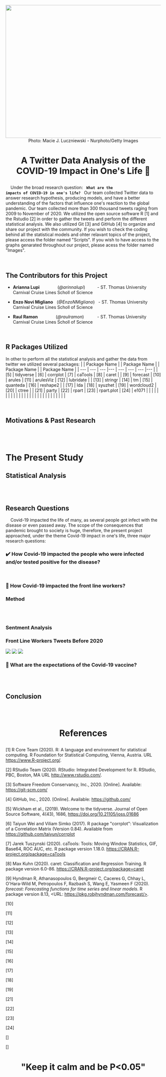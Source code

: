 
<p align="center">
  <img width="792" height="432" src="https://raw.githubusercontent.com/EnzoNMigliano/A_Twitter_Data_Analysis_of_the_COVID19_Impact_in_ones_life/main/Images/Main%20Picture%20option%20two.jpg">
  <br/>
Photo: Macie J. Luczniewski - Nurphoto/Getty Images
</p>
<h1>
<p align="center">
A Twitter Data Analysis of the COVID-19 Impact in One's Life 🦠
</p>
</h1>

&nbsp; &nbsp; Under the broad research question: <code> **What are the impacts of COVID-19 in one's life?** </code> Our team collected Twitter data to answer research hypothesis, producing models, and have a better understanding of the factors that influence one's reaction to the global pandemic. Our team collected more than 300 thousand tweets raging from 2009 to November of 2020. We utilized the open source software R [1] and the Rstudio [2] in order to gather the tweets and perform the different statistical analysis. We also utilized Git [3] and GitHub [4] to organize and share our project with the community. If you wish to check the coding behind all the statistical models and ohter relavant topics of the project, please access the folder named "Scripts". If you wish to have access to the graphs genarated throughout our project, please acess the folder named "Images".

 <br/>

## The Contributors for this Project

 - **Arianna Lupi** &ensp; &nbsp; &nbsp; &nbsp; &nbsp; &nbsp; &nbsp;(*@arinnalupi*) &nbsp; &nbsp; &nbsp; &nbsp; &nbsp;- ST. Thomas University Carnival Cruise Lines Scholl of Science
 
 - **Enzo Novi Migliano** &nbsp; (*@EnzoNMigliano*) &nbsp; - ST. Thomas University Carnival Cruise Lines Scholl of Science
 
 - **Raul Ramon** &ensp; &nbsp; &nbsp; &nbsp; &nbsp; &nbsp; &nbsp;(*@raulramon*) &nbsp; &nbsp; &nbsp; &nbsp; &nbsp; - ST. Thomas University Carnival Cruise Lines Scholl of Science
 
 <br/>
 
  ## R Packages Utilized
 In other to perform all the statistical analysis and gather the data from twitter we utilized several packages:
 |  | Package Name | | Package Name |  | Package Name | | Package Name |
| --- | --- | --- |--- | --- | --- | --- |--- |
| [5] | tidyverse | [6] | corrplot | [7] | caTools | [8] | caret |
| [9] | forecast | [10] | arules | [11] | arulesViz | [12] | lubridate |
| [13] | stringr | [14] | tm | [15] | quanteda | [16] | reshape2 |
| [17] | lda | [18] | syuzhet | [19] | wordcloud2 | [20] | ctree |
| [21] | party | [22] | rpart | [23] | rpart.plot | [24] | e1071 |
|  |  | | | |  |  | |
|  |  | | | |  |  | |
|  |  | | | |  |  | |



 <br/>
 
 ## Motivations & Past Research
 
 <br/>
 <br/>
 
 # The Present Study
 ## Statistical Analysis 
 
 <br/>
 <br/>
 
 
 ## Research Questions
&nbsp; &nbsp; Covid-19 impacted the life of many, as several people got infect with the disease or even passed away. The scope of the consequences that pandemic brought to society is huge, therefore, the present project approached, under the theme Covid-19 impact in one's life, three major research questions:
  
  
### :heavy_check_mark: How Covid-19 impacted the people who were infected and/or tested positive for the disease?


 <br/>

### :hospital: How Covid-19 impacted the front line workers?

### Method 
 
 <br/>
 <br/>

### Sentment Analysis


### Front Line Workers Tweets Before 2020

<img src = "https://raw.githubusercontent.com/EnzoNMigliano/A_Twitter_Data_Analysis_of_the_COVID19_Impact_in_ones_life/main/Images/Front%20Line%20Workers%20Before%202020%20-%20Word%20Cloud.jpeg">

<img src = "https://raw.githubusercontent.com/EnzoNMigliano/A_Twitter_Data_Analysis_of_the_COVID19_Impact_in_ones_life/main/Images/Front%20Line%20Workers%20Before%202020%20-%20Sentment%20Frequency.jpeg">

<img src = "https://raw.githubusercontent.com/EnzoNMigliano/A_Twitter_Data_Analysis_of_the_COVID19_Impact_in_ones_life/main/Images/Front%20Line%20Workers%20Before%202020%20-%20Sentment%20Category.jpeg">
 <br/>

### :syringe: What are the expectations of the Covid-19 vaccine?


 <br/>
 <br/>
 
## Conclusion
 
 
 
 <br/>
 <br/>
 
</p>
<h1>
<p align="center">
References 
</p>
</h1>

[1]  R Core Team (2020). R: A language and
  environment for statistical computing. R
  Foundation for Statistical Computing,
  Vienna, Austria. URL
  https://www.R-project.org/.
  
[2] RStudio Team (2020). RStudio: Integrated           Development for R. RStudio, PBC, Boston, MA URL      http://www.rstudio.com/.

[3] Software Freedom Conservancy, Inc., 2020. [Online]. Available: https://git-scm.com/

[4] GitHub, Inc., 2020. [Online]. Available: https://github.com/

[5] Wickham et al., (2019). Welcome to the
  tidyverse. Journal of Open Source
  Software, 4(43), 1686,
  https://doi.org/10.21105/joss.01686

[6] Taiyun Wei and Viliam Simko (2017). R
  package "corrplot": Visualization of a
  Correlation Matrix (Version 0.84).
  Available from
  https://github.com/taiyun/corrplot


[7] Jarek Tuszynski (2020). caTools: Tools:
  Moving Window Statistics, GIF, Base64,
  ROC AUC, etc. R package version 1.18.0.
  https://CRAN.R-project.org/package=caTools

[8] Max Kuhn (2020). caret: Classification
  and Regression Training. R package
  version 6.0-86.
  https://CRAN.R-project.org/package=caret


[9] Hyndman R, Athanasopoulos G, Bergmeir C,
  Caceres G, Chhay L, O'Hara-Wild M,
  Petropoulos F, Razbash S, Wang E, Yasmeen F
  (2020). _forecast: Forecasting functions
  for time series and linear models_. R
  package version 8.13, <URL:
  https://pkg.robjhyndman.com/forecast/>.
  
[10] 

[11]

[12]

[13]

[14]

[15]

[16]

[17]

[18]

[19]

[21]

[22]

[23]

[24]

[]

[]
  
</p>
<h1>
<p align="center">
"Keep it calm and be P<0.05" 
</h1>
</p>


